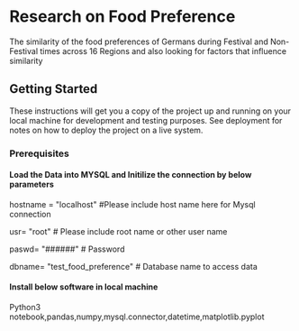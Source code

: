 # Research on Food Preference 
The similarity of the food preferences of Germans during Festival and Non-Festival times across 16 Regions and also looking for factors that influence similarity 
## Getting Started
These instructions will get you a copy of the project up and running on your local machine for development and testing purposes. See deployment for notes on how to deploy the project on a live system.

### Prerequisites
#### Load the Data into MYSQL and Initilize the connection by below parameters 

hostname = "localhost" #Please include host name here for Mysql connection

usr= "root" # Please include root name or other user name

paswd= "######" # Password

dbname= "test_food_preference" # Database name to access data

#### Install below software in local machine

Python3 notebook,pandas,numpy,mysql.connector,datetime,matplotlib.pyplot
